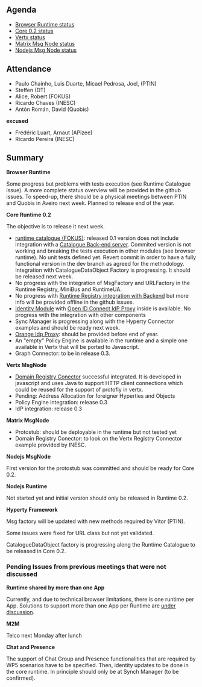Agenda
------

-	[Browser Runtime status](https://github.com/reTHINK-project/dev-runtime-browser/issues)
-	[Core 0.2 status](https://github.com/reTHINK-project/dev-runtime-core/milestones/Core%200.2)
-	[Vertx status](https://github.com/reTHINK-project/dev-msg-node-vertx/issues)
-	[Matrix Msg Node status](https://github.com/reTHINK-project/dev-msg-node-matrix)
-	[Nodejs Msg Node status](https://github.com/reTHINK-project/dev-msg-node-nodejs/issues)

Attendance
----------

-	Paulo Chainho, Luis Duarte, Micael Pedrosa, Joel, (PTIN)
-	Steffen (DT)
-	Alice, Robert (FOKUS)
-	Ricardo Chaves (INESC)
-	Antón Román, David (Quobis)

**excused**

-	Frédéric Luart, Arnaut (APizee)
- Ricardo Pereira (INESC)

Summary
-------

**Browser Runtime**

Some progress but problems with tests execution (see Runtime Catalogue issue). A more complete status overview will be provided in the github issues. To speed-up, there should be a physical meetings between PTIN and Quobis in Aveiro next week. Planned to release end of the year.

**Core Runtime 0.2**

The objective is to release it next week.

-	[runtime catalogue (FOKUS)](https://github.com/reTHINK-project/dev-runtime-core/issues/3): released 0.1 version does not include integration with a [Catalogue Back-end server](https://github.com/reTHINK-project/dev-catalogue). Commited version is not working and breaking the tests execution in other modules (see browser runtime). No unit tests defined yet. Revert commit in order to have a fully functional version in the dev branch as agreed for the methodology. Integration with CatalogueDataObject Factory is progressing. It should be released next week. 
-	No progress with the integration of MsgFactory and URLFactory in the Runtime Registry, MiniBus and RuntimeUA.
- No progress with	[Runtime Registry integration with Backend](https://github.com/reTHINK-project/dev-runtime-core/issues/25) but more info will be provided offline in the github issues.
-	[Identity Module](https://github.com/reTHINK-project/dev-runtime-core/issues/26) with [Open ID Connect IdP Proxy](https://github.com/reTHINK-project/dev-runtime-core/issues/28) inside is available. No progress with the integration with other components
-	Sync Manager is progressing along with the Hyperty Connector examples and should be ready next week.
-	[Orange Idp Proxy](https://github.com/reTHINK-project/dev-runtime-core/issues/27): should be provided before end of year.
-	An "empty" Policy Engine is available in the runtime and a simple one available in Vertx that will be ported to Javascript.
-	Graph Connector: to be in release 0.3.

**Vertx MsgNode**

-	[Domain Registry Conector](https://github.com/reTHINK-project/dev-msg-node-vertx/issues/2) successful integrated. It is developed in javascript and uses Java to support HTTP client connections which could be reused for the support of protofly in vertx.
-	Pending: Address Allocation for foreigner Hyperties and Objects
-	Policy Engine integration: release 0.3
-	IdP integration: release 0.3

**Matrix MsgNode**

-	Protostub: should be deployable in the runtime but not tested yet
-	Domain Registry Conector: to look on the Vertx Registry Connector example provided by INESC.

**Nodejs MsgNode**

First version for the protostub was committed and should be ready for Core 0.2.

**Nodejs Runtime**

Not started yet and initial version should only be released in Runtime 0.2.



**Hyperty Framework**

Msg factory will be updated with new methods required by Vitor (PTIN).

Some issues were fixed for URL class but not yet validated.

CatalogueDataObject factory is progressing along the Runtime Catalogue to be released in Core 0.2.

### Pending Issues from previous meetings that were not discussed

**Runtime shared by more than one App**

Currently, and due to technical browser limitations, there is one runtime per App. Solutions to support more than one App per Runtime are [under discussion](https://github.com/reTHINK-project/core-framework/issues/137).

**M2M**

Telco next Monday after lunch

**Chat and Presence**

The support of Chat Group and Presence functionalities that are required by WP5 scenarios have to be specified. Then, identity updates to be done in the core runtime. In principle should only be at Synch Manager (to be confirmed).
